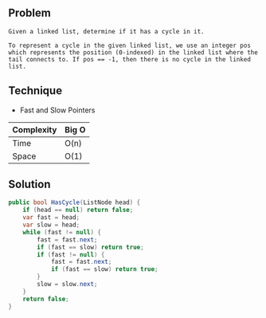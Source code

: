 ## Problem

```
Given a linked list, determine if it has a cycle in it.

To represent a cycle in the given linked list, we use an integer pos which represents the position (0-indexed) in the linked list where the tail connects to. If pos == -1, then there is no cycle in the linked list.
```

## Technique

* Fast and Slow Pointers

| Complexity | Big O |
|------------|-------|
| Time       | O(n)  |
| Space      | O(1)  |

## Solution

```csharp
public bool HasCycle(ListNode head) {
    if (head == null) return false;
    var fast = head;
    var slow = head;
    while (fast != null) {
        fast = fast.next;
        if (fast == slow) return true;
        if (fast != null) {
            fast = fast.next;
            if (fast == slow) return true;
        }
        slow = slow.next;
    }    
    return false;
}
```
